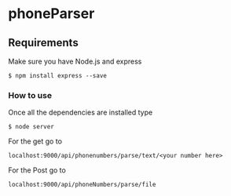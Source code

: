# phoneParser

## Requirements 

Make sure you have Node.js and express
```
$ npm install express --save
```

### How to use

Once all the dependencies are installed type

```
$ node server
```

For the get go to
```
localhost:9000/api/phonenumbers/parse/text/<your number here>
```

For the Post go to
```
localhost:9000/api/phoneNumbers/parse/file
```

